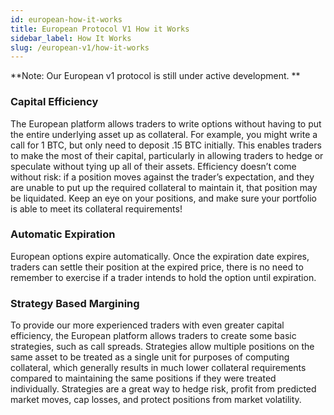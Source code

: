 ```yaml
---
id: european-how-it-works
title: European Protocol V1 How it Works 
sidebar_label: How It Works
slug: /european-v1/how-it-works
---
```

**Note: Our European v1 protocol is still under active development. **

### Capital Efficiency 

The European platform allows traders to write options without having to put the entire underlying asset up as collateral. For example, you might write a call for 1 BTC, but only need to deposit .15 BTC initially. This enables traders to make the most of their capital, particularly in allowing traders to hedge or speculate without tying up all of their assets. Efficiency doesn’t come without risk: if a position moves against the trader’s expectation, and they are unable to put up the required collateral to maintain it, that position may be liquidated. Keep an eye on your positions, and make sure your portfolio is able to meet its collateral requirements!

### Automatic Expiration

European options expire automatically. Once the expiration date expires, traders can settle their position at the expired price, there is no need to remember to exercise if a trader intends to hold the option until expiration.

### Strategy Based Margining

To provide our more experienced traders with even greater capital efficiency, the European platform allows traders to create some basic strategies, such as call spreads. Strategies allow multiple positions on the same asset to be treated as a single unit for purposes of computing collateral, which generally results in much lower collateral requirements compared to maintaining the same positions if they were treated individually. Strategies are a great way to hedge risk, profit from predicted market moves, cap losses, and protect positions from market volatility. 